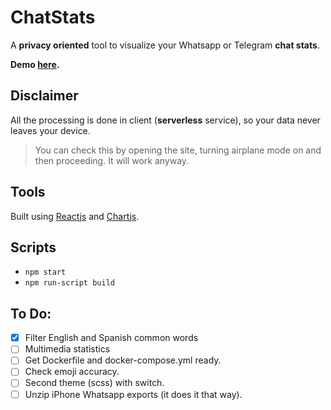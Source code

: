 # ChatStats

A **privacy oriented** tool to visualize your Whatsapp or Telegram **chat stats**.

**Demo [here](chatstats.devve.space).**

## Disclaimer

All the processing is done in client (**serverless** service), so your data never leaves your device.

> You can check this by opening the site, turning airplane mode on and then proceeding. It will work anyway.

## Tools

Built using [Reactjs](https://reactjs.org/) and [Chartjs](https://github.com/jerairrest/react-chartjs-2).

## Scripts

- `npm start`
- `npm run-script build`

## To Do:

- [x] Filter English and Spanish common words
- [ ] Multimedia statistics
- [ ] Get Dockerfile and docker-compose.yml ready.
- [ ] Check emoji accuracy.
- [ ] Second theme (scss) with switch.
- [ ] Unzip iPhone Whatsapp exports (it does it that way).
